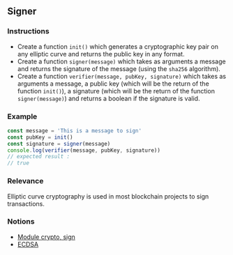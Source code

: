 ## Signer

### Instructions

- Create a function `init()` which generates a cryptographic key pair on any elliptic curve and returns the public key in any format.
- Create a function `signer(message)` which takes as arguments a message and returns the signature of the message (using the `sha256` algorithm).
- Create a function `verifier(message, pubKey, signature)` which takes as arguments a message, a public key (which will be the return of the function `init()`), a signature (which will be the return of the function `signer(message)`) and returns a boolean if the signature is valid.

### Example

```js
const message = 'This is a message to sign'
const pubKey = init()
const signature = signer(message)
console.log(verifier(message, pubKey, signature))
// expected result :
// true
```

### Relevance

Elliptic curve cryptography is used in most blockchain projects to sign transactions.

### Notions

- [Module crypto, sign](https://nodejs.org/docs/latest-v14.x/api/crypto.html#crypto_class_sign)
- [ECDSA](https://cryptobook.nakov.com/digital-signatures/ecdsa-sign-verify-messages)
